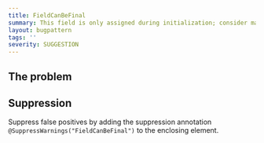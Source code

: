 ```yaml
---
title: FieldCanBeFinal
summary: This field is only assigned during initialization; consider making it final
layout: bugpattern
tags: ''
severity: SUGGESTION
---
```


<!--
*** AUTO-GENERATED, DO NOT MODIFY ***
To make changes, edit the @BugPattern annotation or the explanation in docs/bugpattern.
-->

## The problem


## Suppression
Suppress false positives by adding the suppression annotation `@SuppressWarnings("FieldCanBeFinal")` to the enclosing element.
